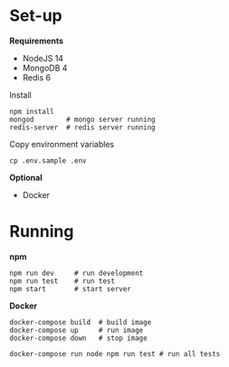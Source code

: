 # Set-up
**Requirements**
- NodeJS 14
- MongoDB 4
- Redis 6

Install
```
npm install
mongod        # mongo server running
redis-server  # redis server running
```

Copy environment variables
```
cp .env.sample .env
```

**Optional**
- Docker

# Running
**npm**
```
npm run dev     # run development
npm run test    # run test
npm start       # start server
```

**Docker**
```
docker-compose build  # build image
docker-compose up     # run image
docker-compose down   # stop image
```

```
docker-compose run node npm run test # run all tests
```



